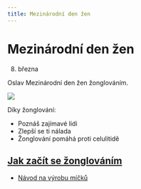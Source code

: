 ```yaml
---
title: Mezinárodní den žen
---
```


# Mezinárodní den žen

8. března

Oslav Mezinárodní den žen žonglováním.

![](/img/h/heart-juggling.svg)

Díky žonglování:

- Poznáš zajímavé lidi
- Zlepší se ti nálada
- Žonglování pomáhá proti celulitidě

## [Jak začít se žonglováním](/micky/jak-zacit.html)

- [Návod na výrobu míčků](/micky/vyroba-tenisak.html)
